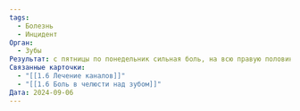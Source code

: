 ```yaml
---
tags:
  - Болезнь
  - Инцидент
Орган:
  - Зубы
Результат: с пятницы по понедельник сильная боль, на всю правую половину лицы, и тела
Связанные карточки:
  - "[[1.6 Лечение каналов]]"
  - "[[1.6 Боль в челюсти над зубом]]"
Дата: 2024-09-06
---
```

